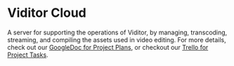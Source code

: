 # Viditor Cloud

A server for supporting the operations of Viditor, by managing, transcoding, streaming, and compiling the assets used in video editing. For more details, check out our [GoogleDoc for Project Plans](http://bit.ly/1IM9AwP), or checkout our [Trello for Project Tasks](trello.com/b/2EGkTVaf/viditor).
